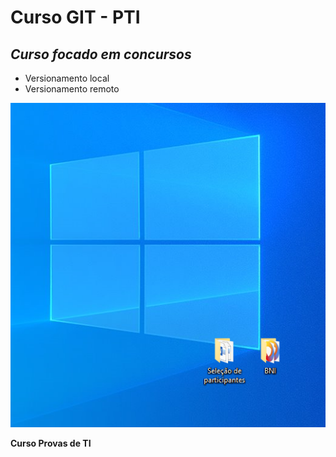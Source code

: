 # Curso GIT - PTI
## _Curso focado em concursos_

- Versionamento local
- Versionamento remoto

![](img.png)

**Curso Provas de TI**
